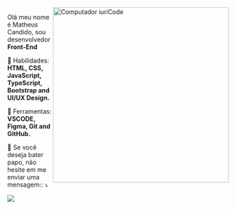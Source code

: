 ﻿<img src="https://raw.githubusercontent.com/MicaelliMedeiros/micaellimedeiros/master/image/computer-illustration.png" min-width="400px" max-width="400px" width="400px" align="right" alt="Computador iuriCode">

<p align="left"> 
  Olá meu nome é Matheus Candido, sou desenvolvedor <strong>Front-End</strong> 
</p>

<p align="left">
  🦄 Habilidades: <strong>HTML, CSS, JavaScript, TypeScript, Bootstrap and UI/UX Design.</strong>
</p>

<p align="left">
  💼 Ferramentas: <strong>VSCODE, Figma,  Git and GitHub.</strong>
</p>

<p align="left">
  💌 Se você deseja bater papo, não hesite em me enviar uma mensagem:: ⤵️
</p>

<p align="left"> 
  <a href="https://www.linkedin.com/in/matheus-candido-478145188/" alt="Linkedin">
  <img src="https://img.shields.io/badge/-Linkedin-0e76a8?style=for-the-badge&logo=Linkedin&logoColor=white&link=https:https://www.linkedin.com/in/matheus-candido-478145188/" /></a>
</p>  
